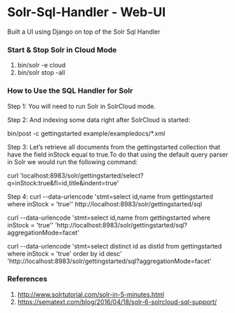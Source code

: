 # Solr-Sql-Handler - Web-UI
Built a UI using Django on top of the Solr Sql Handler


### Start & Stop Solr in Cloud Mode ###
1. bin/solr -e cloud
2. bin/solr stop -all

### How to Use the SQL Handler for Solr ###

Step 1: You will need to run Solr in SolrCloud mode.

Step 2: And indexing some data right after SolrCloud is started:

bin/post -c gettingstarted example/exampledocs/*.xml

Step 3: Let’s retrieve all documents from the gettingstarted collection that have the field inStock equal to true.To do that using the default query parser in Solr we would run the following command:

curl 'localhost:8983/solr/gettingstarted/select?q=inStock:true&fl=id,title&indent=true'

Step 4: curl --data-urlencode 'stmt=select id,name from gettingstarted where inStock = 'true'' http://localhost:8983/solr/gettingstarted/sql

curl --data-urlencode 'stmt=select id,name from gettingstarted where inStock = 'true'' 'http://localhost:8983/solr/gettingstarted/sql?aggregationMode=facet'

curl --data-urlencode 'stmt=select distinct id as distId from gettingstarted where inStock = 'true' order by id desc' 'http://localhost:8983/solr/gettingstarted/sql?aggregationMode=facet'


### References ###
1. http://www.solrtutorial.com/solr-in-5-minutes.html
2. https://sematext.com/blog/2016/04/18/solr-6-solrcloud-sql-support/
